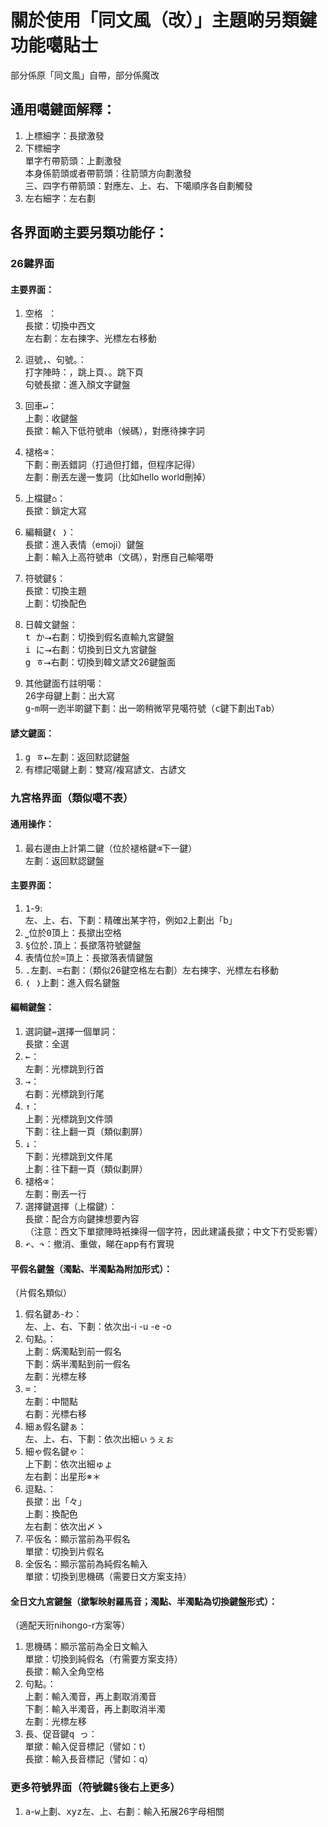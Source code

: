 # 關於使用「同文風（改）」主題啲另類鍵功能噶貼士
部分係原「同文風」自帶，部分係魔改

## 通用噶鍵面解釋：

1. 上標細字：長撳激發<br>
2. 下標細字<br>
  單字冇帶箭頭：上劃激發<br>
  本身係箭頭或者帶箭頭：往箭頭方向劃激發<br>
  三、四字冇帶箭頭：對應左、上、右、下噶順序各自劃觸發<br>
3. 左右細字：左右劃<br>

## 各界面啲主要另類功能仔：

### 26鍵界面
#### 主要界面：
1. 空格<kbd>    </kbd>：<br>
  長撳：切換中西文<br>
  左右劃：左右揀字、光標左右移動<br>
  
2. 逗號<kbd>，</kbd>、句號<kbd>。</kbd>：<br>
  打字陣時：<kbd>，</kbd>跳上頁、<kbd>。</kbd>跳下頁<br>
  句號長撳：進入顏文字鍵盤<br>
  
3. 回車<kbd>↵</kbd>：<br>
  上劃：收鍵盤<br>
  長撳：輸入下低符號串（候碼），對應待揀字詞<br>
  
4. 褪格<kbd>⌫</kbd>：<br>
  下劃：刪丟錯詞（打過但打錯，但程序記得）<br>
  左劃：刪丟左邊一隻詞（比如hello world刪掉）<br>
  
5. 上檔鍵<kbd>⌂</kbd>：<br>
  長撳：鎖定大寫<br>
  
6. 編輯鍵<kbd>❬ ❭</kbd>：<br>
  長撳：進入表情（emoji）鍵盤<br>
  上劃：輸入上高符號串（文碼），對應自己輸噶嘢<br>
  
7. 符號鍵<kbd>§</kbd>：<br>
  長撳：切換主題<br>
  上劃：切換配色<br>
  
8. 日韓文鍵盤：<br>
  <kbd>t か⭢</kbd>右劃：切換到假名直輸九宮鍵盤<br>
  <kbd>i に⭢</kbd>右劃：切換到日文九宮鍵盤<br>
  <kbd>g ㅎ⭢</kbd>右劃：切換到韓文諺文26鍵盤面<br>
  
9. 其他鍵面冇註明噶：<br>
  26字母鍵上劃：出大寫<br>
  <kbd>g</kbd>-<kbd>m</kbd>啊一迾半啲鍵下劃：出一啲稍微罕見噶符號（<kbd>c</kbd>鍵下劃出<kbd>Tab</kbd>）

#### 諺文鍵面：

1. <kbd>g ㅎ⭠</kbd>左劃：返回默認鍵盤<br>
2. 有標記噶鍵上劃：雙寫/複寫諺文、古諺文<br>
  
### 九宮格界面（類似噶不表）
#### 通用操作：
1. 最右邊由上計第二鍵（位於褪格鍵<kbd>⌫</kbd>下一鍵）<br>
   左劃：返回默認鍵盤<br>

#### 主要界面：

1. <kbd>1</kbd>-<kbd>9</kbd>:<br>
  左、上、右、下劃：精確出某字符，例如<kbd>2</kbd>上劃出「b」<br>
2. <kbd>⎵</kbd>位於<kbd>0</kbd>頂上：長撳出空格<br>
3. <kbd>§</kbd>位於<kbd>.</kbd>頂上：長撳落符號鍵盤<br>
4. <kbd>表情</kbd>位於<kbd>=</kbd>頂上：長撳落表情鍵盤<br>
5. <kbd>.</kbd>左劃、<kbd>=</kbd>右劃：（類似26鍵空格左右劃）左右揀字、光標左右移動<br>
6. <kbd>❬ ❭</kbd>上劃：進入假名鍵盤<br>

#### 編輯鍵盤：

1. 選詞鍵<kbd>⇿</kbd>選擇一個單詞：<br>
  長撳：全選<br>
2. <kbd>←</kbd>：<br>
  左劃：光標跳到行首<br>
3. <kbd>→</kbd>：<br>
  右劃：光標跳到行尾<br>
4. <kbd>↑</kbd>：<br>
  上劃：光標跳到文件頭<br>
  下劃：往上翻一頁（類似劃屏）<br>
5. <kbd>↓</kbd>：<br>
  下劃：光標跳到文件尾<br>
  上劃：往下翻一頁（類似劃屏）<br>
6. 褪格<kbd>⌫</kbd>：<br>
  左劃：刪丟一行<br>
7. 選擇鍵<kbd>選擇</kbd>（上檔鍵）：<br>
  長撳：配合方向鍵揀想要內容<br>
  （注意：西文下單撳陣時衹揀得一個字符，因此建議長撳；中文下冇受影響）<br>
8. <kbd>↶</kbd>、<kbd>↷</kbd>：撤消、重做，睇在app有冇實現<br>

#### 平假名鍵盤（濁點、半濁點為附加形式）：
（片假名類似）

1. 假名鍵<kbd>あ</kbd>-<kbd>わ</kbd>：<br>
  左、上、右、下劃：依次出-i -u -e -o<br>
2. 句點<kbd>。</kbd>：<br>
  上劃：焫濁點到前一假名<br>
  下劃：焫半濁點到前一假名<br>
  左劃：光標左移<br>
3. <kbd>=</kbd>：<br>
  左劃：中間點<br>
  右劃：光標右移<br>
4. 細ぁ假名鍵<kbd>ぁ</kbd>：<br>
  左、上、右、下劃：依次出細ぃぅぇぉ<br>
5. 細ゃ假名鍵<kbd>ゃ</kbd>：<br>
  上下劃：依次出細ゅょ<br>
  左右劃：出星形※＊<br>
6. 逗點<kbd>、</kbd>：<br>
  長撳：出「々」<br>
  上劃：換配色<br>
  左右劃：依次出〆ゝ<br>
7. <kbd>平仮名</kbd>：顯示當前為平假名<br>
  單撳：切換到片假名<br>
8. <kbd>全仮名</kbd>：顯示當前為純假名輸入<br>
  單撳：切換到思機碼（需要日文方案支持）<br>
  
#### 全日文九宮鍵盤（撳掣映射羅馬音；濁點、半濁點為切換鍵盤形式）：
（適配天珩nihongo-r方案等）

1. <kbd>思機碼</kbd>：顯示當前為全日文輸入<br>
  單撳：切換到純假名（冇需要方案支持）<br>
  長撳：輸入全角空格<br>
2. 句點<kbd>。</kbd>：<br>
  上劃：輸入濁音，再上劃取消濁音<br>
  下劃：輸入半濁音，再上劃取消半濁<br>
  左劃：光標左移<br>
3. 長、促音鍵<kbd>q っ</kbd>：<br>
  單撳：輸入促音標記（譬如：t）<br>
  長撳：輸入長音標記（譬如：q）<br>
  
### 更多符號界面（符號鍵<kbd>§</kbd>後右上<kbd>更多</kbd>）

1. <kbd>a</kbd>-<kbd>w</kbd>上劃、<kbd>xyz</kbd>左、上、右劃：輸入拓展26字母相關<br>
